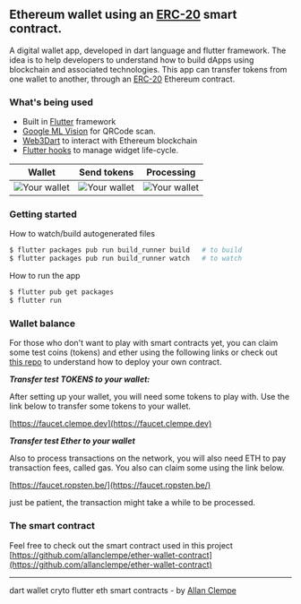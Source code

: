 ## Ethereum wallet using an [ERC-20](https://en.wikipedia.org/wiki/ERC-20) smart contract.

A digital wallet app, developed in dart language and flutter framework. The idea is to help developers to understand how to build dApps using blockchain and associated technologies. This app can transfer tokens from one wallet to another, through an [ERC-20](https://en.wikipedia.org/wiki/ERC-20) Ethereum contract.


### What's being used

- Built in [Flutter](https://flutter.dev/docs/get-started/install) framework
- [Google ML Vision](https://firebase.google.com/docs/ml-kit) for QRCode scan.
- [Web3Dart](https://github.com/simolus3/web3dart) to interact with Ethereum blockchain
- [Flutter hooks](https://github.com/rrousselGit/flutter_hooks) to manage widget life-cycle.

Wallet |  Send tokens | Processing 
:-----:|:------------:|:------------:|
![Your wallet](https://faucet.clempe.dev/images/your-wallet.jpg)  |  ![Your wallet](https://faucet.clempe.dev/images/transfer-address.jpg) | ![Your wallet](https://faucet.clempe.dev/images/transfer-processing.jpg)



### Getting started

How to watch/build autogenerated files 

```bash
$ flutter packages pub run build_runner build   # to build 
$ flutter packages pub run build_runner watch   # to watch 
```

How to run the app

```bash
$ flutter pub get packages
$ flutter run
```

### Wallet balance

For those who don't want to play with smart contracts yet, you can claim some test coins (tokens) and ether using the following links or check out [this repo](https://github.com/allanclempe/ether-wallet-contract) to understand how to deploy your own contract.

***Transfer test TOKENS to your wallet:***

After setting up your wallet, you will need some tokens to play with. Use the link below to transfer some tokens to your wallet.

[https://faucet.clempe.dev](https://faucet.clempe.dev)


***Transfer test Ether to your wallet***

Also to process transactions on the network, you will also need ETH to pay transaction fees, called gas. You also can claim some using the link below.

[https://faucet.ropsten.be/](https://faucet.ropsten.be/)

just be patient, the transaction might take a while to be processed. 

### The smart contract

Feel free to check out the smart contract used in this project [https://github.com/allanclempe/ether-wallet-contract](https://github.com/allanclempe/ether-wallet-contract)

---
dart wallet cryto flutter eth smart contracts - by [Allan Clempe](https://twitter.com/aclempe)